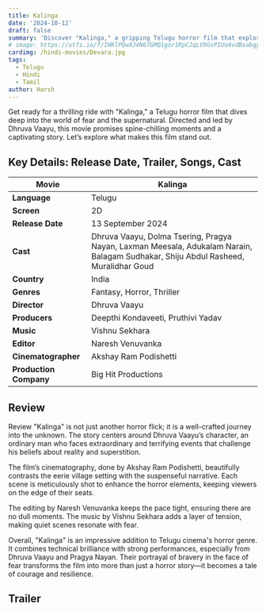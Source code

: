 ```yaml
---
title: Kalinga
date: '2024-10-12'
draft: false
summary: 'Discover "Kalinga," a gripping Telugu horror film that explores fear and courage.'
# image: https://utfs.io/f/IHKlPQwXJ4N67GMQ1gor1RpCJqLV9GsPIUo4vdBxabgyeAjF
cardimg: /hindi-movies/Devara.jpg
tags:
  - Telugu
  - Hindi
  - Tamil
author: Harsh
---
```


Get ready for a thrilling ride with "Kalinga," a Telugu horror film that dives deep into the world of fear and the supernatural. Directed and led by Dhruva Vaayu, this movie promises spine-chilling moments and a captivating story. Let’s explore what makes this film stand out.

## Key Details: Release Date, Trailer, Songs, Cast

| **Movie**       | Kalinga                             |
|-----------------|-------------------------------------|
| **Language**     | Telugu                              |
| **Screen**       | 2D                                  |
| **Release Date** | 13 September 2024                  |
| **Cast**         | Dhruva Vaayu, Dolma Tsering, Pragya Nayan, Laxman Meesala, Adukalam Narain, Balagam Sudhakar, Shiju Abdul Rasheed, Muralidhar Goud |
| **Country**      | India                               |
| **Genres**       | Fantasy, Horror, Thriller           |
| **Director**     | Dhruva Vaayu                        |
| **Producers**    | Deepthi Kondaveeti, Pruthivi Yadav |
| **Music**        | Vishnu Sekhara                      |
| **Editor**       | Naresh Venuvanka                   |
| **Cinematographer** | Akshay Ram Podishetti            |
| **Production Company** | Big Hit Productions            |

## Review

Review
"Kalinga" is not just another horror flick; it is a well-crafted journey into the unknown. The story centers around Dhruva Vaayu’s character, an ordinary man who faces extraordinary and terrifying events that challenge his beliefs about reality and superstition.

The film’s cinematography, done by Akshay Ram Podishetti, beautifully contrasts the eerie village setting with the suspenseful narrative. Each scene is meticulously shot to enhance the horror elements, keeping viewers on the edge of their seats.

The editing by Naresh Venuvanka keeps the pace tight, ensuring there are no dull moments. The music by Vishnu Sekhara adds a layer of tension, making quiet scenes resonate with fear.

Overall, "Kalinga" is an impressive addition to Telugu cinema's horror genre. It combines technical brilliance with strong performances, especially from Dhruva Vaayu and Pragya Nayan. Their portrayal of bravery in the face of fear transforms the film into more than just a horror story—it becomes a tale of courage and resilience.

## Trailer